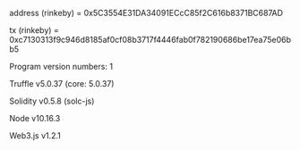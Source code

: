 address (rinkeby) = 0x5C3554E31DA34091ECcC85f2C616b8371BC687AD

tx (rinkeby) = 0xc7130313f9c946d8185af0cf08b3717f4446fab0f782190686be17ea75e06bb5

Program version numbers: 1

Truffle v5.0.37 (core: 5.0.37)

Solidity v0.5.8 (solc-js)

Node v10.16.3

Web3.js v1.2.1
